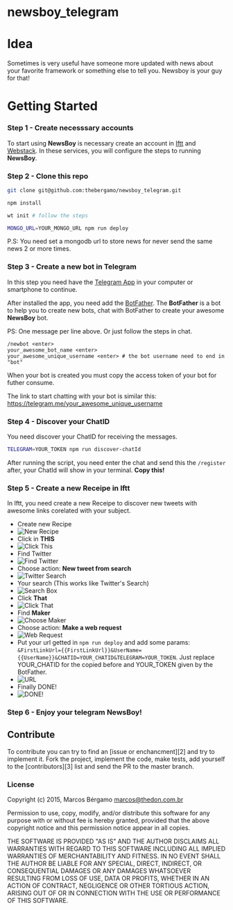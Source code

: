 # newsboy_telegram


# Idea
Sometimes is very useful have someone more updated with news about your favorite framework or something else to tell you. Newsboy is your guy for that!

# Getting Started
### Step 1 - Create necesssary accounts
To start using **NewsBoy** is necessary create an account in [Iftt][iftt-url] and [Webstack][webstack-url].
In these services, you will configure the steps to running **NewsBoy**.

### Step 2 - Clone this repo
```sh
git clone git@github.com:thebergamo/newsboy_telegram.git

npm install

wt init # follow the steps

MONGO_URL=YOUR_MONGO_URL npm run deploy
```
P.S: You need set a mongodb url to store news for never send the same news 2 or more times.

### Step 3 - Create a new bot in Telegram
In this step you need have the [Telegram App][telegram-url] in your computer or smartphone to continue.

After installed the app, you need add the [BotFather][botfather-url]. The **BotFather** is a bot to help you to create new bots, chat with BotFather to create your awesome **NewsBoy** bot.

PS: One message per line above. Or just follow the steps in chat.
```
/newbot <enter>
your_awesome_bot_name <enter>
your_awesome_unique_username <enter> # the bot username need to end in "bot"
```

When your bot is created you must copy the access token of your bot for futher consume.

The link to start chatting with your bot is similar this: https://telegram.me/your_awesome_unique_username

### Step 4 - Discover your ChatID
You need discover your ChatID for receiving the messages.

```sh
TELEGRAM=YOUR_TOKEN npm run discover-chatId
```

After running the script, you need enter the chat and send this the `/register` after, your ChatId will show in your terminal. **Copy this!**

### Step 5 - Create a new Receipe in Iftt
In Iftt, you need create a new Receipe to discover new tweets with awesome links corelated with your subject.

* Create new Recipe 
* ![New Recipe][new-recipe-url]
* Click in **THIS** 
* ![Click This][this-url]
* Find Twitter 
* ![Find Twitter][twitter-url]
* Choose action: **New tweet from search** 
* ![Twitter Search][twitter-search-url]
* Your search (This works like Twitter's Search) 
* ![Search Box][search-box-url]
* Click **That** 
* ![Click That][that-url]
* Find **Maker**
* ![Choose Maker][maker-url]
* Choose action: **Make a web request**
* ![Web Request][maker-action-url]
* Put your url getted in `npm run deploy` and add some params: `&FirstLinkUrl={{FirstLinkUrl}}&UserName={{UserName}}&CHATID=YOUR_CHATID&TELEGRAM=YOUR_TOKEN`. Just replace YOUR_CHATID for the copied before and YOUR_TOKEN given by the BotFather. 
* ![URL][url-box-url]
* Finally DONE!
* ![DONE!][done-url]

### Step 6 - Enjoy your telegram NewsBoy!

## Contribute

To contribute you can try to find an [issue or enchancment][2] and try to
implement it. Fork the project, implement the code, make tests, add yourself
to the [contributors][3] list and send the PR to the master branch.

### License

Copyright (c) 2015, Marcos Bérgamo <marcos@thedon.com.br>

Permission to use, copy, modify, and/or distribute this software for any purpose
with or without fee is hereby granted, provided that the above copyright notice
and this permission notice appear in all copies.

THE SOFTWARE IS PROVIDED "AS IS" AND THE AUTHOR DISCLAIMS ALL WARRANTIES WITH
REGARD TO THIS SOFTWARE INCLUDING ALL IMPLIED WARRANTIES OF MERCHANTABILITY AND
FITNESS. IN NO EVENT SHALL THE AUTHOR BE LIABLE FOR ANY SPECIAL, DIRECT,
INDIRECT, OR CONSEQUENTIAL DAMAGES OR ANY DAMAGES WHATSOEVER RESULTING FROM LOSS
OF USE, DATA OR PROFITS, WHETHER IN AN ACTION OF CONTRACT, NEGLIGENCE OR OTHER
TORTIOUS ACTION, ARISING OUT OF OR IN CONNECTION WITH THE USE OR PERFORMANCE OF
THIS SOFTWARE.

[iftt-url]: https://ifttt.com
[webstack-url]: https://webstack.io
[telegram-url]: https://telegram.org
[botfather-url]: https://telegram.me/botfather
[new-recipe-url]: http://puu.sh/mNkcH/77090ede4f.png
[this-url]: http://puu.sh/mNkdW/d123a4ac98.png
[twitter-url]: http://puu.sh/mNkga/437c5160d9.png
[twitter-search-url]: http://puu.sh/mNkkH/162f9df84a.png
[search-box-url]: http://puu.sh/mNksP/e7c495ffb7.png
[that-url]: http://puu.sh/mNkuF/bebd889c62.png
[maker-url]: http://puu.sh/mNkyI/cbb223b11f.png
[maker-action-url]: http://puu.sh/mNkzU/4a68406afd.png
[url-box-url]: http://puu.sh/mNkLW/0f8d6baa16.png
[done-url]: http://puu.sh/mNkRy/2a850c6498.png
